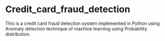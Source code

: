 # Credit_card_fraud_detection
This is a credit card fraud detection system implemented in Python using Anomaly detection technique of machine learning using Probability distribution.
